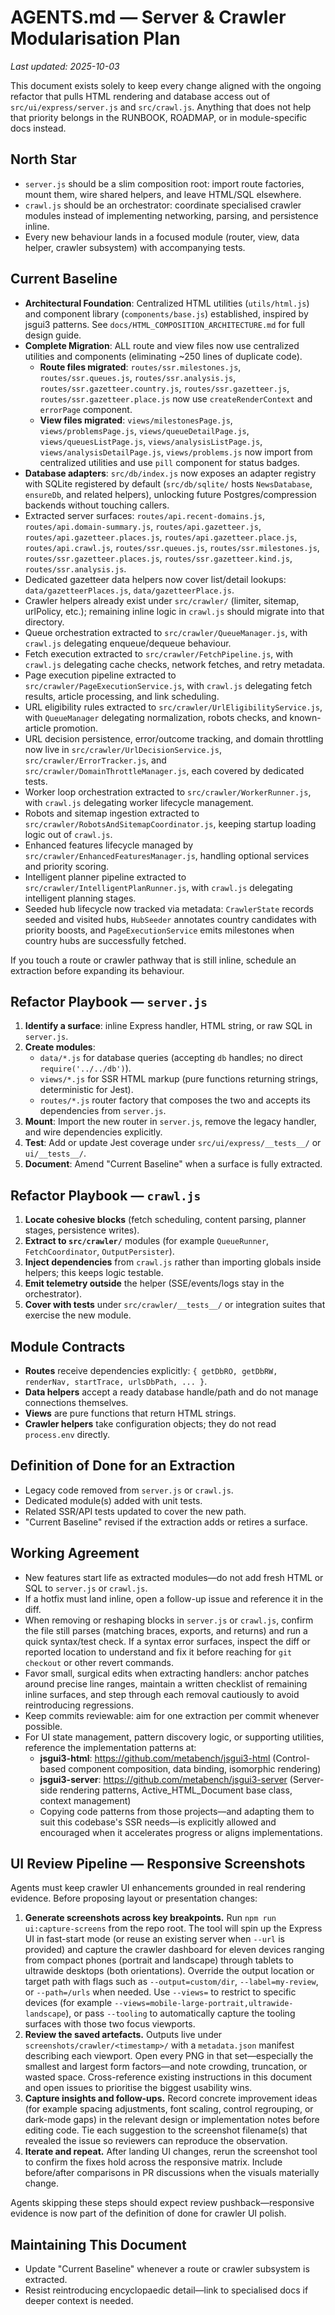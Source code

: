 # AGENTS.md — Server & Crawler Modularisation Plan

_Last updated: 2025-10-03_

This document exists solely to keep every change aligned with the ongoing refactor that pulls HTML rendering and database access out of `src/ui/express/server.js` and `src/crawl.js`. Anything that does not help that priority belongs in the RUNBOOK, ROADMAP, or in module-specific docs instead.

## North Star

- `server.js` should be a slim composition root: import route factories, mount them, wire shared helpers, and leave HTML/SQL elsewhere.
- `crawl.js` should be an orchestrator: coordinate specialised crawler modules instead of implementing networking, parsing, and persistence inline.
- Every new behaviour lands in a focused module (router, view, data helper, crawler subsystem) with accompanying tests.

## Current Baseline

- **Architectural Foundation**: Centralized HTML utilities (`utils/html.js`) and component library (`components/base.js`) established, inspired by jsgui3 patterns. See `docs/HTML_COMPOSITION_ARCHITECTURE.md` for full design guide.
- **Complete Migration**: ALL route and view files now use centralized utilities and components (eliminating ~250 lines of duplicate code).
  - **Route files migrated**: `routes/ssr.milestones.js`, `routes/ssr.queues.js`, `routes/ssr.analysis.js`, `routes/ssr.gazetteer.country.js`, `routes/ssr.gazetteer.js`, `routes/ssr.gazetteer.place.js` now use `createRenderContext` and `errorPage` component.
  - **View files migrated**: `views/milestonesPage.js`, `views/problemsPage.js`, `views/queueDetailPage.js`, `views/queuesListPage.js`, `views/analysisListPage.js`, `views/analysisDetailPage.js`, `views/problems.js` now import from centralized utilities and use `pill` component for status badges.
- **Database adapters**: `src/db/index.js` now exposes an adapter registry with SQLite registered by default (`src/db/sqlite/` hosts `NewsDatabase`, `ensureDb`, and related helpers), unlocking future Postgres/compression backends without touching callers.
- Extracted server surfaces: `routes/api.recent-domains.js`, `routes/api.domain-summary.js`, `routes/api.gazetteer.js`, `routes/api.gazetteer.places.js`, `routes/api.gazetteer.place.js`, `routes/api.crawl.js`, `routes/ssr.queues.js`, `routes/ssr.milestones.js`, `routes/ssr.gazetteer.places.js`, `routes/ssr.gazetteer.kind.js`, `routes/ssr.analysis.js`.
- Dedicated gazetteer data helpers now cover list/detail lookups: `data/gazetteerPlaces.js`, `data/gazetteerPlace.js`.
- Crawler helpers already exist under `src/crawler/` (limiter, sitemap, urlPolicy, etc.); remaining inline logic in `crawl.js` should migrate into that directory.
- Queue orchestration extracted to `src/crawler/QueueManager.js`, with `crawl.js` delegating enqueue/dequeue behaviour.
- Fetch execution extracted to `src/crawler/FetchPipeline.js`, with `crawl.js` delegating cache checks, network fetches, and retry metadata.
- Page execution pipeline extracted to `src/crawler/PageExecutionService.js`, with `crawl.js` delegating fetch results, article processing, and link scheduling.
- URL eligibility rules extracted to `src/crawler/UrlEligibilityService.js`, with `QueueManager` delegating normalization, robots checks, and known-article promotion.
- URL decision persistence, error/outcome tracking, and domain throttling now live in `src/crawler/UrlDecisionService.js`, `src/crawler/ErrorTracker.js`, and `src/crawler/DomainThrottleManager.js`, each covered by dedicated tests.
- Worker loop orchestration extracted to `src/crawler/WorkerRunner.js`, with `crawl.js` delegating worker lifecycle management.
- Robots and sitemap ingestion extracted to `src/crawler/RobotsAndSitemapCoordinator.js`, keeping startup loading logic out of `crawl.js`.
- Enhanced features lifecycle managed by `src/crawler/EnhancedFeaturesManager.js`, handling optional services and priority scoring.
- Intelligent planner pipeline extracted to `src/crawler/IntelligentPlanRunner.js`, with `crawl.js` delegating intelligent planning stages.
- Seeded hub lifecycle now tracked via metadata: `CrawlerState` records seeded and visited hubs, `HubSeeder` annotates country candidates with priority boosts, and `PageExecutionService` emits milestones when country hubs are successfully fetched.

If you touch a route or crawler pathway that is still inline, schedule an extraction before expanding its behaviour.

## Refactor Playbook — `server.js`

1. **Identify a surface**: inline Express handler, HTML string, or raw SQL in `server.js`.
2. **Create modules**:
   - `data/*.js` for database queries (accepting `db` handles; no direct `require('../../db')`).
   - `views/*.js` for SSR HTML markup (pure functions returning strings, deterministic for Jest).
   - `routes/*.js` router factory that composes the two and accepts its dependencies from `server.js`.
3. **Mount**: Import the new router in `server.js`, remove the legacy handler, and wire dependencies explicitly.
4. **Test**: Add or update Jest coverage under `src/ui/express/__tests__/` or `ui/__tests__/`.
5. **Document**: Amend "Current Baseline" when a surface is fully extracted.

## Refactor Playbook — `crawl.js`

1. **Locate cohesive blocks** (fetch scheduling, content parsing, planner stages, persistence writes).
2. **Extract to `src/crawler/`** modules (for example `QueueRunner`, `FetchCoordinator`, `OutputPersister`).
3. **Inject dependencies** from `crawl.js` rather than importing globals inside helpers; this keeps logic testable.
4. **Emit telemetry outside** the helper (SSE/events/logs stay in the orchestrator).
5. **Cover with tests** under `src/crawler/__tests__/` or integration suites that exercise the new module.

## Module Contracts

- **Routes** receive dependencies explicitly: `{ getDbRO, getDbRW, renderNav, startTrace, urlsDbPath, ... }`.
- **Data helpers** accept a ready database handle/path and do not manage connections themselves.
- **Views** are pure functions that return HTML strings.
- **Crawler helpers** take configuration objects; they do not read `process.env` directly.

## Definition of Done for an Extraction

- Legacy code removed from `server.js` or `crawl.js`.
- Dedicated module(s) added with unit tests.
- Related SSR/API tests updated to cover the new path.
- "Current Baseline" revised if the extraction adds or retires a surface.

## Working Agreement

- New features start life as extracted modules—do not add fresh HTML or SQL to `server.js` or `crawl.js`.
- If a hotfix must land inline, open a follow-up issue and reference it in the diff.
- When removing or reshaping blocks in `server.js` or `crawl.js`, confirm the file still parses (matching braces, exports, and returns) and run a quick syntax/test check. If a syntax error surfaces, inspect the diff or reported location to understand and fix it before reaching for `git checkout` or other revert commands.
- Favor small, surgical edits when extracting handlers: anchor patches around precise line ranges, maintain a written checklist of remaining inline surfaces, and step through each removal cautiously to avoid reintroducing regressions.
- Keep commits reviewable: aim for one extraction per commit whenever possible.
- For UI state management, pattern discovery logic, or supporting utilities, reference the implementation patterns at:
  * **jsgui3-html**: https://github.com/metabench/jsgui3-html (Control-based component composition, data binding, isomorphic rendering)
  * **jsgui3-server**: https://github.com/metabench/jsgui3-server (Server-side rendering patterns, Active_HTML_Document base class, context management)
  * Copying code patterns from those projects—and adapting them to suit this codebase's SSR needs—is explicitly allowed and encouraged when it accelerates progress or aligns implementations.

## UI Review Pipeline — Responsive Screenshots

Agents must keep crawler UI enhancements grounded in real rendering evidence. Before proposing layout or presentation changes:

1. **Generate screenshots across key breakpoints.** Run `npm run ui:capture-screens` from the repo root. The tool will spin up the Express UI in fast-start mode (or reuse an existing server when `--url` is provided) and capture the crawler dashboard for eleven devices ranging from compact phones (portrait and landscape) through tablets to ultrawide desktops (both orientations). Override the output location or target path with flags such as `--output=custom/dir`, `--label=my-review`, or `--path=/urls` when needed. Use `--views=` to restrict to specific devices (for example `--views=mobile-large-portrait,ultrawide-landscape`), or pass `--tooling` to automatically capture the tooling surfaces with those two focus viewports.
2. **Review the saved artefacts.** Outputs live under `screenshots/crawler/<timestamp>/` with a `metadata.json` manifest describing each viewport. Open every PNG in that set—especially the smallest and largest form factors—and note crowding, truncation, or wasted space. Cross-reference existing instructions in this document and open issues to prioritise the biggest usability wins.
3. **Capture insights and follow-ups.** Record concrete improvement ideas (for example spacing adjustments, font scaling, control regrouping, or dark-mode gaps) in the relevant design or implementation notes before editing code. Tie each suggestion to the screenshot filename(s) that revealed the issue so reviewers can reproduce the observation.
4. **Iterate and repeat.** After landing UI changes, rerun the screenshot tool to confirm the fixes hold across the responsive matrix. Include before/after comparisons in PR discussions when the visuals materially change.

Agents skipping these steps should expect review pushback—responsive evidence is now part of the definition of done for crawler UI polish.

## Maintaining This Document

- Update "Current Baseline" whenever a route or crawler subsystem is extracted.
- Resist reintroducing encyclopaedic detail—link to specialised docs if deeper context is needed.